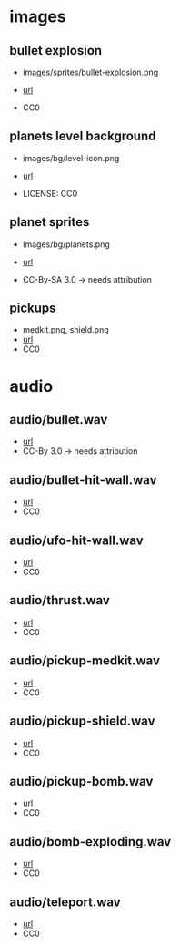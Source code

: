 # images

## bullet explosion

- images/sprites/bullet-explosion.png

- [url](https://opengameart.org/content/explosion)
- CC0

## planets level background

- images/bg/level-icon.png

- [url](https://opengameart.org/content/hd-planet)
- LICENSE: CC0

## planet sprites

- images/bg/planets.png

- [url](https://opengameart.org/content/16-planet-sprites)
- CC-By-SA 3.0 -> needs attribution

## pickups

- medkit.png, shield.png
- [url](https://opengameart.org/content/pickup-items-icons)
- CC0

# audio

## audio/bullet.wav

- [url](https://opengameart.org/content/space-shooter-sound-effects)
- CC-By 3.0 -> needs attribution

## audio/bullet-hit-wall.wav

- [url](https://opengameart.org/content/25-cc0-bang-firework-sfx)
- CC0

## audio/ufo-hit-wall.wav

- [url](https://opengameart.org/content/sfx-the-ultimate-2017-16-bit-mini-pack)
- CC0

## audio/thrust.wav

- [url](https://opengameart.org/content/50-cc0-sci-fi-sfx)
- CC0

## audio/pickup-medkit.wav

- [url](https://opengameart.org/content/sfx-the-ultimate-2017-16-bit-mini-pack)
- CC0

## audio/pickup-shield.wav

- [url](https://opengameart.org/content/8-bit-sound-effect-pack-vol-001)
- CC0

## audio/pickup-bomb.wav

- [url](https://opengameart.org/content/8-bit-sound-effect-pack-vol-001)
- CC0

## audio/bomb-exploding.wav

- [url](https://opengameart.org/content/sfx-the-ultimate-2017-16-bit-mini-pack)
- CC0

## audio/teleport.wav

- [url](https://opengameart.org/content/sfx-the-ultimate-2017-16-bit-mini-pack)
- CC0
